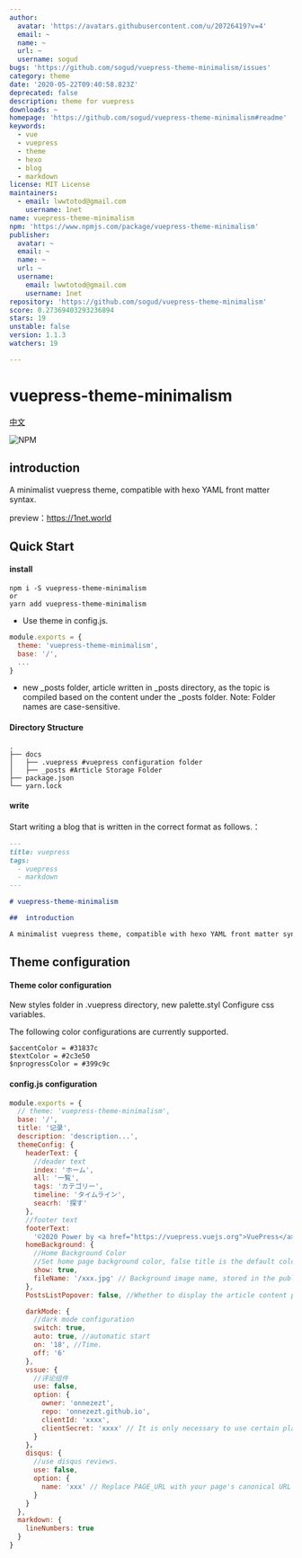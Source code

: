 ```yaml
---
author:
  avatar: 'https://avatars.githubusercontent.com/u/20726419?v=4'
  email: ~
  name: ~
  url: ~
  username: sogud
bugs: 'https://github.com/sogud/vuepress-theme-minimalism/issues'
category: theme
date: '2020-05-22T09:40:58.823Z'
deprecated: false
description: theme for vuepress
downloads: ~
homepage: 'https://github.com/sogud/vuepress-theme-minimalism#readme'
keywords:
  - vue
  - vuepress
  - theme
  - hexo
  - blog
  - markdown
license: MIT License
maintainers:
  - email: lwwtotod@gmail.com
    username: 1net
name: vuepress-theme-minimalism
npm: 'https://www.npmjs.com/package/vuepress-theme-minimalism'
publisher:
  avatar: ~
  email: ~
  name: ~
  url: ~
  username:
    email: lwwtotod@gmail.com
    username: 1net
repository: 'https://github.com/sogud/vuepress-theme-minimalism'
score: 0.27369403293236894
stars: 19
unstable: false
version: 1.1.3
watchers: 19

---
```


# vuepress-theme-minimalism
[中文](https://github.com/onnezezt/vuepress-theme-minimalism/blob/master/Zh.md)

![NPM](https://img.shields.io/npm/l/vuepress-theme-minimalism) 
<a href="https://www.npmjs.com/package/vuepress-theme-minimalism"> <img src="https://img.shields.io/npm/v/vuepress-theme-minimalism" alt=""></a>
<a href="https://www.npmjs.com/package/vuepress-theme-minimalism"> <img src="https://img.shields.io/npm/dt/vuepress-theme-minimalism" alt=""></a>

## introduction

A minimalist vuepress theme, compatible with hexo YAML front matter syntax.

preview：https://1net.world

## Quick Start

#### install

```
npm i -S vuepress-theme-minimalism
or
yarn add vuepress-theme-minimalism
```

- Use theme in config.js.

```js
module.exports = {
  theme: 'vuepress-theme-minimalism',
  base: '/',
  ...
}
```

- new _posts folder, article written in _posts directory, as the topic is compiled based on the content under the _posts folder. Note: Folder names are case-sensitive.

#### Directory Structure

```
.
├── docs
│   ├── .vuepress #vuepress configuration folder
│   ├── _posts #Article Storage Folder
├── package.json
└── yarn.lock
```

#### write

Start writing a blog that is written in the correct format as follows.：

```markdown
---
title: vuepress
tags:
  - vuepress
  - markdown
---

# vuepress-theme-minimalism

##  introduction

A minimalist vuepress theme, compatible with hexo YAML front matter syntax.
```

## Theme configuration

#### Theme color configuration

New styles folder in .vuepress directory, new palette.styl Configure css variables.

The following color configurations are currently supported.

``` stylus
$accentColor = #31837c 
$textColor = #2c3e50 
$nprogressColor = #399c9c 
```

#### config.js configuration

```js
module.exports = {
  // theme: 'vuepress-theme-minimalism',
  base: '/',
  title: '记录',
  description: 'description...',
  themeConfig: {
    headerText: {
      //deader text
      index: 'ホーム',
      all: '一覧',
      tags: 'カテゴリー',
      timeline: 'タイムライン',
      seacrh: '探す'
    },
    //footer text
    footerText:
      '©2020 Power by <a href="https://vuepress.vuejs.org">VuePress</a> <a href="https://github.com/onnezezt/vuepress-theme-minimalism">Theme minimalism</a>',
    homeBackground: {
      //Home Background Color
      //Set home page background color, false title is the default color
      show: true,
      fileName: '/xxx.jpg' // Background image name, stored in the public directory
    },
    PostsListPopover: false, //Whether to display the article content prompt

    darkMode: {
      //dark mode configuration
      switch: true, 
      auto: true, //automatic start
      on: '18', //Time.
      off: '6'
    },
    vssue: {
      //评论组件
      use: false,
      option: {
        owner: 'onnezezt',
        repo: 'onnezezt.github.io',
        clientId: 'xxxx',
        clientSecret: 'xxxx' // It is only necessary to use certain platforms
      }
    }，
    disqus: {
      //use disqus reviews.
      use: false,
      option: {
        name: 'xxx' // Replace PAGE_URL with your page's canonical URL variable
      }
    }
  },
  markdown: {
    lineNumbers: true
  }
}
```
